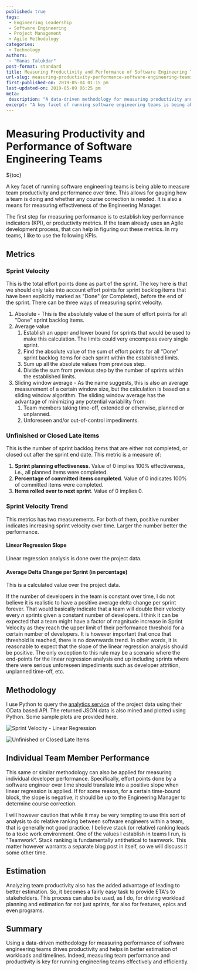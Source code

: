 ```yaml
---
published: true
tags:
 - Engineering Leadership
 - Software Engineering
 - Project Management
 - Agile Methodology
categories:
 - Technology
authors:
 - "Manas Talukdar"
post-format: standard
title: Measuring Productivity and Performance of Software Engineering Teams
url-slug: measuring-productivity-performance-software-engineering-teams
first-published-on: 2019-05-04 01:15 pm
last-updated-on: 2019-05-09 06:25 pm
meta:
 description: "A data-driven methodology for measuring productivity and performance of software engineering teams."
excerpt: "A key facet of running software engineering teams is being able to measure team performance over time."
---
```


# Measuring Productivity and Performance of Software Engineering Teams

${toc}

A key facet of running software engineering teams is being able to measure team productivity and performance over time. This allows for gauging how a team is doing and whether any course correction is needed. It is also a means for measuring effectiveness of the Engineering Manager.

The first step for measuring performance is to establish key performance indicators (KPI), or productivity metrics. If the team already uses an Agile development process, that can help in figuring out these metrics. In my teams, I like to use the following KPIs.

## Metrics

### Sprint Velocity

This is the total effort points done as part of the sprint. The key here is that we should only take into account effort points for sprint backlog items that have been explicitly marked as "Done" (or Completed), before the end of the sprint. There can be three ways of measuring sprint velocity.

1. Absolute - This is the absolutely value of the sum of effort points for all "Done" sprint backlog items.
2. Average value
   1. Establish an upper and lower bound for sprints that would be used to make this calculation. The limits could very encompass every single sprint.
   2. Find the absolute value of the sum of effort points for all "Done" sprint backlog items for each sprint within the established limits.
   3. Sum up all the absolute values from previous step.
   4. Divide the sum from previous step by the number of sprints within the established limits.
3. Sliding window average - As the name suggests, this is also an average measurement of a certain window size, but the calculation is based on a sliding window algorithm. The sliding window average has the advantage of minimizing any potential variability from:
   1. Team members taking time-off, extended or otherwise, planned or unplanned.
   2. Unforeseen and/or out-of-control impediments.

### Unfinished or Closed Late items

This is the number of sprint backlog items that are either not completed, or closed out after the sprint end date. This metric is a measure of:

1. **Sprint planning effectiveness**. Value of 0 implies 100% effectiveness, i.e., all planned items were completed.
2. **Percentage of committed items completed**. Value of 0 indicates 100% of committed items were completed.
3. **Items rolled over to next sprint**. Value of 0 implies 0.

### Sprint Velocity Trend

This metrics has two measurements. For both of them, positive number indicates increasing sprint velocity over time. Larger the number better the performance.

#### Linear Regression Slope

Linear regression analysis is done over the project data.

#### Average Delta Change per Sprint (in percentage)

This is a calculated value over the project data.

If the number of developers in the team is constant over time, I do not believe it is realistic to have a positive average delta change per sprint forever. That would basically indicate that a team will double their velocity every _n_ sprints given a constant number of developers. I think it can be expected that a team might have a factor of magnitude increase in Sprint Velocity as they reach the upper limit of their performance threshold for a certain number of developers. It is however important that once that threshold is reached, there is no downwards trend. In other words, it is reasonable to expect that the slope of the linear regression analysis should be positive. The only exception to this rule may be a scenario where the end-points for the linear regression analysis end up including sprints where there were serious unforeseen impediments such as developer attrition, unplanned time-off, etc.

## Methodology

I use Python to query the [analytics service](https://docs.microsoft.com/en-us/azure/devops/report/extend-analytics/?view=azure-devops) of the project data using their OData based API. The returned JSON data is also mined and plotted using Python. Some sample plots are provided here.

![Sprint Velocity - Linear Regression](../../../../../blogdata/2019/05/04/measuring-productivity-performance-software-engineering-teams/images/sprint-velocity-linear-regression.png)

![Unfinished or Closed Late Items](../../../../../blogdata/2019/05/04/measuring-productivity-performance-software-engineering-teams/images/unfinished-or-closed-late-items.png)

## Individual Team Member Performance

This same or similar methodology can also be applied for measuring individual developer performance. Specifically, effort points done by a software engineer over time should translate into a positive slope when linear regression is applied. If for some reason, for a certain time-bound block, the slope is negative, it should be up to the Engineering Manager to determine course correction.

I will however caution that while it may be very tempting to use this sort of analysis to do relative ranking between software engineers within a team, that is generally not good practice. I believe stack (or relative) ranking leads to a toxic work environment. One of the values I establish in teams I run, is "Teamwork". Stack ranking is fundamentally antithetical to teamwork. This matter however warrants a separate blog post in itself, so we will discuss it some other time.

## Estimation

Analyzing team productivity also has the added advantage of leading to better estimation. So, it becomes a fairly easy task to provide ETA's to stakeholders. This process can also be used, as I do, for driving workload planning and estimation for not just sprints, for also for features, epics and even programs.

## Summary

Using a data-driven methodology for measuring performance of software engineering teams drives productivity and helps in better estimation of workloads and timelines. Indeed, measuring team performance and productivity is key for running engineering teams effectively and efficiently.

